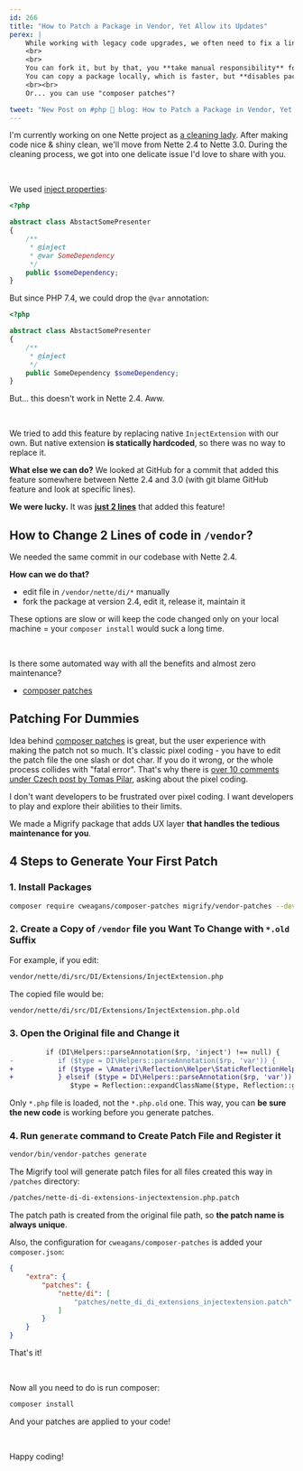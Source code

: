 ```yaml
---
id: 266
title: "How to Patch a Package in Vendor, Yet Allow its Updates"
perex: |
    While working with legacy code upgrades, we often need to fix a line or two in 3rd party package in `/vendor`.
    <br>
    <br>
    You can fork it, but by that, you **take manual responsibility** for all the package updates.
    You can copy a package locally, which is faster, but **disables package updates**.
    <br><br>
    Or... you can use "composer patches"?

tweet: "New Post on #php 🐘 blog: How to Patch a Package in Vendor, Yet Allow its Updates"
---
```


I'm currently working on one Nette project as [a cleaning lady](/blog/2020/04/27/forget-complex-migrations-use-cleaning-lady-checklist/). After making code nice & shiny clean, we'll move from Nette 2.4 to Nette 3.0. During the cleaning process, we got into one delicate issue I'd love to share with you.

<br>

We used [inject properties](/blog/2020/06/01/inject-or-required-will-get-you-any-service-fast/):

```php
<?php

abstract class AbstactSomePresenter
{
    /**
     * @inject
     * @var SomeDependency
     */
    public $someDependency;
}
```

But since PHP 7.4, we could drop the `@var` annotation:

```php
<?php

abstract class AbstactSomePresenter
{
    /**
     * @inject
     */
    public SomeDependency $someDependency;
}
```

But... this doesn't work in Nette 2.4. Aww.

<br>

We tried to add this feature by replacing native `InjectExtension` with our own. But native extension **is statically hardcoded**, so there was no way to replace it.

**What else we can do?** We looked at GitHub for a commit that added this feature somewhere between Nette 2.4 and 3.0 (with git blame GitHub feature and look at specific lines).

**We were lucky.** It was [**just 2 lines**](https://github.com/nette/di/commit/24df5e6af0ecf18542dc6e721112598bc648082c#diff-e7f245a9be21411c36d839ed85a17457) that added this feature!

## How to Change 2 Lines of code in `/vendor`?

We needed the same commit in our codebase with Nette 2.4.

**How can we do that?**

- edit file in `/vendor/nette/di/*` manually
- fork the package at version 2.4, edit it, release it, maintain it

<em class="fas fa-fw fa-times text-danger fa-2x"></em>

These options are slow or will keep the code changed only on your local machine = your `composer install` would suck a long time.

<br>

Is there some automated way with all the benefits and almost zero maintenance?

- [composer patches](https://github.com/cweagans/composer-patches)

<em class="fas fa-check text-success margin-auto fa-2x"></em>

## Patching For Dummies

Idea behind [composer patches](https://github.com/cweagans/composer-patches) is great, but the user experience with making the patch not so much. It's classic pixel coding - you have to edit the patch file the one slash or dot char. If you do it wrong, or the whole process collides with "fatal error". That's why there is [over 10 comments under Czech post by Tomas Pilar](https://pehapkari.cz/blog/2017/01/20/jak-snadno-a-rychle-upravovat-soubory-ve-vendoru), asking about the pixel coding.

I don't want developers to be frustrated over pixel coding. I want developers to play and explore their abilities to their limits.

We made a Migrify package that adds UX layer **that handles the tedious maintenance for you**.

## 4 Steps to Generate Your First Patch

### 1. Install Packages

```bash
composer require cweagans/composer-patches migrify/vendor-patches --dev
```

### 2. Create a Copy of `/vendor` file you Want To Change with `*.old` Suffix

For example, if you edit:

```bash
vendor/nette/di/src/DI/Extensions/InjectExtension.php
```

The copied file would be:

```bash
vendor/nette/di/src/DI/Extensions/InjectExtension.php.old
```

### 3. Open the Original file and Change it

```diff
         if (DI\Helpers::parseAnnotation($rp, 'inject') !== null) {
-           if ($type = DI\Helpers::parseAnnotation($rp, 'var')) {
+           if ($type = \Amateri\Reflection\Helper\StaticReflectionHelper::getPropertyType($rp)) {
+           } elseif ($type = DI\Helpers::parseAnnotation($rp, 'var')) {
               $type = Reflection::expandClassName($type, Reflection::getPropertyDeclaringClass($rp));
```

Only `*.php` file is loaded, not the `*.php.old` one. This way, you can **be sure the new code** is working before you generate patches.

### 4. Run `generate` command to Create Patch File and Register it

```bash
vendor/bin/vendor-patches generate
```

The Migrify tool will generate patch files for all files created this way in `/patches` directory:

```bash
/patches/nette-di-di-extensions-injectextension.php.patch
```

The patch path is created from the original file path, so **the patch name is always unique**.

Also, the configuration for `cweagans/composer-patches` is added your `composer.json`:

```json
{
    "extra": {
        "patches": {
            "nette/di": [
                "patches/nette_di_di_extensions_injectextension.patch"
            ]
        }
    }
}
```

That's it!

<br>

Now all you need to do is run composer:

```bash
composer install
```

And your patches are applied to your code!

<br>

Happy coding!
